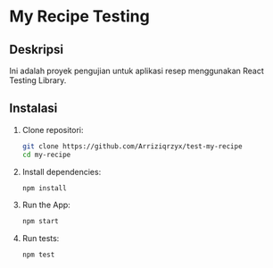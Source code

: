 # My Recipe Testing

## Deskripsi

Ini adalah proyek pengujian untuk aplikasi resep menggunakan React Testing Library.

## Instalasi

1. Clone repositori:
   ```bash
   git clone https://github.com/Arriziqrzyx/test-my-recipe
   cd my-recipe
   ```
2. Install dependencies:

   ```bash
   npm install
   ```

3. Run the App:

   ```bash
   npm start
   ```

4. Run tests:

   ```bash
   npm test
   ```
